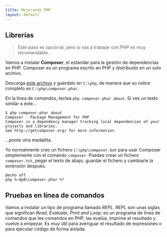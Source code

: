 ```yaml
---
title: Mejorando PHP
layout: default
---
```


## Librerías

> Este paso es opcional, pero si vas a trabajar con PHP es muy recomendable.

Vamos a instalar **Composer**, el estándar para la gestión de dependencias en PHP.
Composer es un programa escrito en PHP y distribuido en un solo archivo.

Descarga [este archivo](https://getcomposer.org/composer.phar) y guárdalo en 
`C:\php`, de manera que su nobre completo es `C:\php\composer.phar`.

En la línea de comandos, teclea `php composer.phar about`. Si ves un texto similar a
este...

    $ php composer.phar about
    Composer - Package Management for PHP
    Composer is a dependency manager tracking local dependencies of your projects and libraries.
    See http://getcomposer.org/ for more information.

...ponte otra medallita.

Yo normalmente creo un fichero `C:\php\composer.bat` para usar Composer simplemente con el 
comando `composer`. Puedes crear un fichero `composer.txt`, pegar el texto de abajo, guardar 
el fichero y cambiarle la extensión después.

    @echo off
    php %~dp0\composer.phar %*

## Pruebas en línea de comandos

Vamos a instalar un tipo de programa llamado *REPL*. REPL son unas siglas que significan 
*Read, Evaluate, Print and Loop*; es un programa de línea de comandos que lee comandos en PHP, 
las evalúa, imprime el resultado y vuelve a empezar. Es muy útil para averiguar el resultado de expresiones o para ejecutar código de forma aislada.
